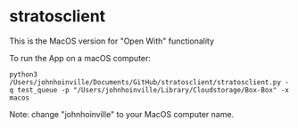 # stratosclient

This is the MacOS version for "Open With" functionality

To run the App on a macOS computer:

```
python3 /Users/johnhoinville/Documents/GitHub/stratosclient/stratosclient.py -q test_queue -p "/Users/johnhoinville/Library/Cloudstorage/Box-Box" -x macos
```

Note: change "johnhoinville" to your  MacOS computer name.
